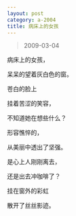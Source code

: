 ```yaml
---
layout: post
category: a-2004
title: 病床上的女孩
---
```


> 2009-03-04

病床上的女孩，

呆呆的望着灰白色的窗。

苍白的脸上

挂着苦涩的笑容，

不知道她在想些什么？

形容憔悴的，

从美丽中透出了坚强。

是心上人刚刚离去，

还是出去冲咖啡了？

挂在窗外的彩虹

散开了丝丝影迹。
